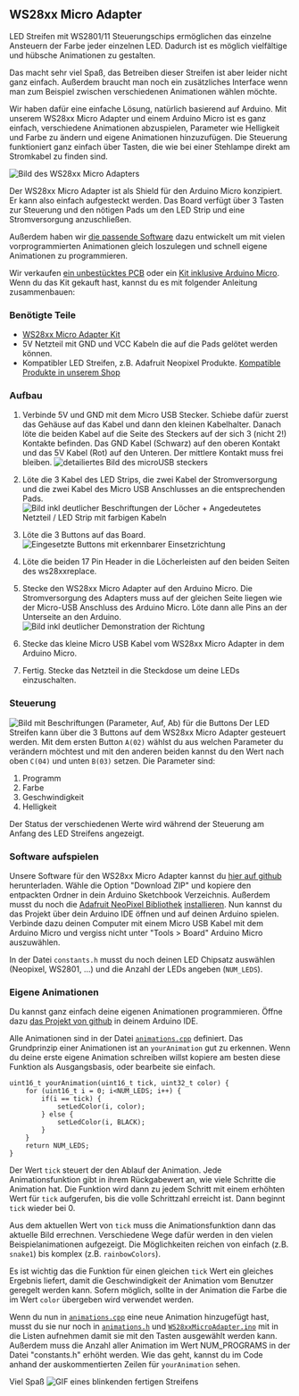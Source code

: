 ## WS28xx Micro Adapter

LED Streifen mit WS2801/11 Steuerungschips ermöglichen das einzelne Ansteuern der Farbe jeder einzelnen LED. Dadurch ist es möglich vielfältige und hübsche Animationen zu gestalten.

Das macht sehr viel Spaß, das Betreiben dieser Streifen ist aber leider nicht ganz einfach. Außerdem braucht man noch ein zusätzliches Interface wenn man zum Beispiel zwischen verschiedenen Animationen wählen möchte.

Wir haben dafür eine einfache Lösung, natürlich basierend auf Arduino. Mit unserem WS28xx Micro Adapter und einem Arduino Micro ist es ganz einfach, verschiedene Animationen abzuspielen, Parameter wie Helligkeit und Farbe zu ändern und eigene Animationen hinzuzufügen. Die Steuerung funktioniert ganz einfach über Tasten, die wie bei einer Stehlampe direkt am Stromkabel zu finden sind.

![Bild des WS28xx Micro Adapters](documentation/article_image.jpg)

Der WS28xx Micro Adapter ist als Shield für den Arduino Micro konzipiert. Er kann also einfach aufgesteckt werden. Das Board verfügt über 3 Tasten zur Steuerung und den nötigen Pads um den LED Strip und eine Stromversorgung anzuschließen.

Außerdem haben wir [die passende Software](https://www.github.com/AgileHardware/WS28xxMicroAdapter) dazu entwickelt um mit vielen vorprogrammierten Animationen gleich loszulegen und schnell eigene Animationen zu programmieren.

Wir verkaufen [ein unbestücktes PCB](http://my.agile-hardware.de/de/ws28xx-micro-adapter-nur-pcb) oder ein [Kit inklusive Arduino Micro](http://my.agile-hardware.de/de/ws28xx-micro-adapter-kit). Wenn du das Kit gekauft hast, kannst du es mit folgender Anleitung zusammenbauen:

### Benötigte Teile

- [WS28xx Micro Adapter Kit](http://my.agile-hardware.de/de/ws28xx-micro-adapter-kit) 
- 5V Netzteil mit GND und VCC Kabeln die auf die Pads gelötet werden können.
- Kompatibler LED Streifen, z.B. Adafruit Neopixel Produkte. [Kompatible Produkte in unserem Shop](http://my.agile-hardware.de/de/search?page=search&page_action=query&desc=on&sdesc=on&keywords=ws8xx)

### Aufbau

1. Verbinde 5V und GND mit dem Micro USB Stecker. Schiebe dafür zuerst das Gehäuse auf das Kabel und dann den kleinen Kabelhalter. Danach löte die beiden Kabel auf die Seite des Steckers auf der sich 3 (nicht 2!) Kontakte befinden. Das GND Kabel (Schwarz) auf den oberen Kontakt und das 5V Kabel (Rot) auf den Unteren. Der mittlere Kontakt muss frei bleiben.
![detailiertes Bild des microUSB steckers](documentation/microUSB_plug.jpg)

2. Löte die 3 Kabel des LED Strips, die zwei Kabel der Stromversorgung und die zwei Kabel des Micro USB Anschlusses an die entsprechenden Pads.
![Bild inkl deutlicher Beschriftungen der Löcher + Angedeutetes Netzteil / LED Strip mit farbigen Kabeln](documentation/step2_label.jpg)

3. Löte die 3 Buttons auf das Board.
![Eingesetzte Buttons mit erkennbarer Einsetzrichtung](documentation/step3.jpg)

4. Löte die beiden 17 Pin Header in die Löcherleisten auf den beiden Seiten des ws28xxreplace.

5. Stecke den WS28xx Micro Adapter auf den Arduino Micro. Die Stromversorgung des Adapters muss auf der gleichen Seite liegen wie der Micro-USB Anschluss des Arduino Micro. Löte dann alle Pins an der Unterseite an den Arduino.
![Bild inkl deutlicher Demonstration der Richtung](documentation/step5_label.jpg)

6. Stecke das kleine Micro USB Kabel vom WS28xx Micro Adapter in dem Arduino Micro.

7. Fertig. Stecke das Netzteil in die Steckdose um deine LEDs einzuschalten.

### Steuerung

![Bild mit Beschriftungen (Parameter, Auf, Ab) für die Buttons](documentation/control_label.jpg)
Der LED Streifen kann über die 3 Buttons auf dem WS28xx Micro Adapter gesteuert werden. Mit dem ersten Button `A(02)` wählst du aus welchen Parameter du verändern möchtest und mit den anderen beiden kannst du den Wert nach oben `C(04)` und unten `B(03)` setzen. Die Parameter sind:

1. Programm
2. Farbe
3. Geschwindigkeit
4. Helligkeit

Der Status der verschiedenen Werte wird während der Steuerung am Anfang des LED Streifens angezeigt.

### Software aufspielen

Unsere Software für den WS28xx Micro Adapter kannst du [hier auf github](https://www.github.com/AgileHardware/WS28xxMicroAdapter) herunterladen. Wähle die Option "Download ZIP" und kopiere den entpackten Ordner in dein Arduino Sketchbook Verzeichnis. Außerdem musst du noch die [Adafruit NeoPixel Bibliothek](https://github.com/adafruit/Adafruit_NeoPixel) [installieren](http://arduino.cc/en/Reference/Libraries).
Nun kannst du das Projekt über dein Arduino IDE öffnen und auf deinen Arduino spielen. Verbinde dazu deinen Computer mit einem Micro USB Kabel mit dem Arduino Micro und vergiss nicht unter "Tools > Board" Arduino Micro auszuwählen.

In der Datei `constants.h` musst du noch deinen LED Chipsatz auswählen (Neopixel, WS2801, ...) und die Anzahl der LEDs angeben (`NUM_LEDS`).

### Eigene Animationen

Du kannst ganz einfach deine eigenen Animationen programmieren. Öffne dazu [das Projekt von github](https://www.github.com/AgileHardware/WS28xxMicroAdapter) in deinem Arduino IDE. 

Alle Animationen sind in der Datei [`animations.cpp`](https://www.github.com/AgileHardware/WS28xxMicroAdapter/blob/master/animations.cpp) definiert. Das Grundprinzip einer Animationen ist an `yourAnimation` gut zu erkennen. Wenn du deine erste eigene Animation schreiben willst kopiere am besten diese Funktion als Ausgangsbasis, oder bearbeite sie einfach.

	uint16_t yourAnimation(uint16_t tick, uint32_t color) {
		for (uint16_t i = 0; i<NUM_LEDS; i++) {
			if(i == tick) {
				setLedColor(i, color);
			} else {
				setLedColor(i, BLACK);
			}
		}
		return NUM_LEDS;
	}

Der Wert `tick` steuert der den Ablauf der Animation.
Jede Animationsfunktion gibt in ihrem Rückgabewert an, wie viele Schritte die Animation hat. Die Funktion wird dann zu jedem Schritt mit einem erhöhten Wert für `tick` aufgerufen, bis die volle Schrittzahl erreicht ist. Dann beginnt `tick` wieder bei 0.

Aus dem aktuellen Wert von `tick` muss die Animationsfunktion dann das aktuelle Bild errechnen. Verschiedene Wege dafür werden in den vielen Beispielanimationen aufgezeigt. Die Möglichkeiten reichen von einfach (z.B. `snake1`) bis komplex (z.B. `rainbowColors`).

Es ist wichtig das die Funktion für einen gleichen `tick` Wert ein gleiches Ergebnis liefert, damit die Geschwindigkeit der Animation vom Benutzer geregelt werden kann. Sofern möglich, sollte in der Animation die Farbe die im Wert `color` übergeben wird verwendet werden.

Wenn du nun in [`animations.cpp`](https://www.github.com/AgileHardware/WS28xxMicroAdapter/blob/master/animations.cpp) eine neue Animation hinzugefügt hast, musst du sie nur noch in [`animations.h`](https://www.github.com/AgileHardware/WS28xxMicroAdapter/blob/master/animations.h) und [`WS28xxMicroAdapter.ino`](https://www.github.com/AgileHardware/WS28xxMicroAdapter/blob/master/WS28xxMicroAdapter.ino) mit in die Listen aufnehmen damit sie mit den Tasten ausgewählt werden kann. Außerdem muss die Anzahl aller Animation im Wert NUM_PROGRAMS in der Datei "constants.h" erhöht werden.
Wie das geht, kannst du im Code anhand der auskommentierten Zeilen für `yourAnimation` sehen.

Viel Spaß
![GIF eines blinkenden fertigen Streifens](documentation/step7.gif)